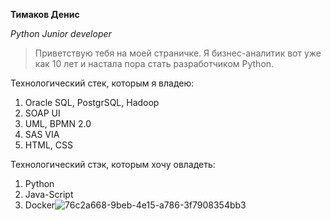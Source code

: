 **Тимаков Денис**


*Python Junior developer*

>Приветствую тебя на моей страничке. Я бизнес-аналитик вот уже как 10 лет и настала пора стать разработчиком Python.

Технологический стек, которым я владею:
1. Oracle SQL, PostgrSQL, Hadoop
2. SOAP UI
3. UML, BPMN 2.0
4. SAS VIA
5. HTML, CSS

Технологический стэк, которым хочу овладеть:
1.  Python
2.  Java-Script
3.  Docker![76c2a668-9beb-4e15-a786-3f7908354bb3](https://user-images.githubusercontent.com/106560716/211403214-8ed1dd0a-fae4-47ea-9424-fae7d41f9120.JPG)
